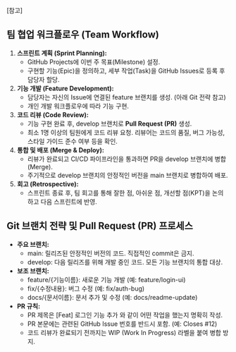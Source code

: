 [참고]
## **팀 협업 워크플로우 (Team Workflow)**

1. **스프린트 계획 (Sprint Planning):**  
   * GitHub Projects에 이번 주 목표(Milestone) 설정.  
   * 구현할 기능(Epic)을 정의하고, 세부 작업(Task)을 GitHub Issues로 등록 후 담당자 할당.  
2. **기능 개발 (Feature Development):**  
   * 담당자는 자신의 Issue에 연결된 feature 브랜치를 생성. (아래 Git 전략 참고)  
   * 개인 개발 워크플로우에 따라 기능 구현.  
3. **코드 리뷰 (Code Review):**  
   * 기능 구현 완료 후, develop 브랜치로 **Pull Request (PR)** 생성.  
   * 최소 1명 이상의 팀원에게 코드 리뷰 요청. 리뷰어는 코드의 품질, 버그 가능성, 스타일 가이드 준수 여부 등을 확인.  
4. **통합 및 배포 (Merge & Deploy):**  
   * 리뷰가 완료되고 CI/CD 파이프라인을 통과하면 PR을 develop 브랜치에 병합(Merge).  
   * 주기적으로 develop 브랜치의 안정적인 버전을 main 브랜치로 병합하여 배포.  
5. **회고 (Retrospective):**  
   * 스프린트 종료 후, 팀 회고를 통해 잘한 점, 아쉬운 점, 개선할 점(KPT)을 논의하고 다음 스프린트에 반영.

## **Git 브랜치 전략 및 Pull Request (PR) 프로세스**

* **주요 브랜치:**  
  * main: 릴리즈된 안정적인 버전의 코드. 직접적인 commit은 금지.  
  * develop: 다음 릴리즈를 위해 개발 중인 코드. 모든 기능 브랜치의 통합 대상.  
* **보조 브랜치:**  
  * feature/{기능이름}: 새로운 기능 개발 (예: feature/login-ui)  
  * fix/{수정내용}: 버그 수정 (예: fix/auth-bug)  
  * docs/{문서이름}: 문서 추가 및 수정 (예: docs/readme-update)  
* **PR 규칙:**  
  * PR 제목은 \[Feat\] 로그인 기능 추가 와 같이 어떤 작업을 했는지 명확히 작성.  
  * PR 본문에는 관련된 GitHub Issue 번호를 반드시 포함. (예: Closes \#12)  
  * 코드 리뷰가 완료되기 전까지는 WIP (Work In Progress) 라벨을 붙여 병합 방지.